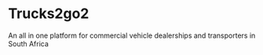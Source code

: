 # Trucks2go2
An all in one platform for commercial vehicle dealerships and transporters in South Africa
